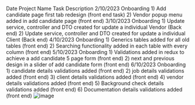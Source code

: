Date	Project Name	Task Description
 2/10/2023	Onboarding	1) Add candidate page first tab redesign  (front end task)
		2) Vendor popup menu added in add candidate page (front end)
3/10/2023	Onboarding	1) Update service, controller and DTO created for update a individual Vendor (Back end)
		2) Update service, controller and DTO created for update a individual Client (Back end)
4/10/2023	Onboarding	1) Generics tables added for all old tables (front end)
		2) Searching functionality added in each table with every column (front end)
5/10/2023	Onboarding	1) Validations added in redux to achieve a add candidate 5 page form (front end)
		2) next and previous design in a slider of add candidate form (front end)
6/10/2023	Onboarding	1) candidate details validations added (front end)
		2) job details validations added (front end)
		3) client details validations added (front end)
		4) vendor details validations added (front end)
		5) Background check details validations added (front end)
		6) Documentation details validations added (front end)
![image](https://github.com/Chetan8788/practice-/assets/106315786/e5fa13e8-394c-46c2-a977-8dde23f8a251)
